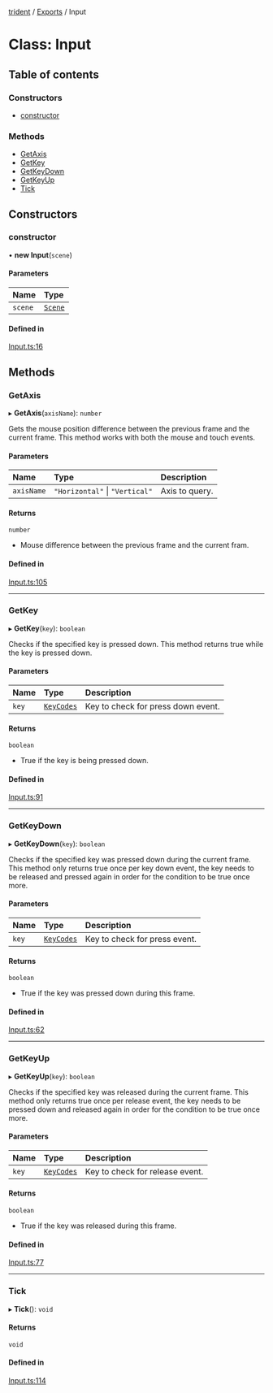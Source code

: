 [trident](../README.md) / [Exports](../modules.md) / Input

# Class: Input

## Table of contents

### Constructors

- [constructor](Input.md#constructor)

### Methods

- [GetAxis](Input.md#getaxis)
- [GetKey](Input.md#getkey)
- [GetKeyDown](Input.md#getkeydown)
- [GetKeyUp](Input.md#getkeyup)
- [Tick](Input.md#tick)

## Constructors

### constructor

• **new Input**(`scene`)

#### Parameters

| Name | Type |
| :------ | :------ |
| `scene` | [`Scene`](Scene.md) |

#### Defined in

[Input.ts:16](https://github.com/AIFanatic/Trident/blob/49a3665/src/Input.ts#L16)

## Methods

### GetAxis

▸ **GetAxis**(`axisName`): `number`

Gets the mouse position difference between the previous frame and the current frame.
This method works with both the mouse and touch events.

#### Parameters

| Name | Type | Description |
| :------ | :------ | :------ |
| `axisName` | ``"Horizontal"`` \| ``"Vertical"`` | Axis to query. |

#### Returns

`number`

- Mouse difference between the previous frame and the current fram.

#### Defined in

[Input.ts:105](https://github.com/AIFanatic/Trident/blob/49a3665/src/Input.ts#L105)

___

### GetKey

▸ **GetKey**(`key`): `boolean`

Checks if the specified key is pressed down.
This method returns true while the key is pressed down.

#### Parameters

| Name | Type | Description |
| :------ | :------ | :------ |
| `key` | [`KeyCodes`](../enums/KeyCodes.md) | Key to check for press down event. |

#### Returns

`boolean`

- True if the key is being pressed down.

#### Defined in

[Input.ts:91](https://github.com/AIFanatic/Trident/blob/49a3665/src/Input.ts#L91)

___

### GetKeyDown

▸ **GetKeyDown**(`key`): `boolean`

Checks if the specified key was pressed down during the current frame.
This method only returns true once per key down event, the key needs to be released
and pressed again in order for the condition to be true once more.

#### Parameters

| Name | Type | Description |
| :------ | :------ | :------ |
| `key` | [`KeyCodes`](../enums/KeyCodes.md) | Key to check for press event. |

#### Returns

`boolean`

- True if the key was pressed down during this frame.

#### Defined in

[Input.ts:62](https://github.com/AIFanatic/Trident/blob/49a3665/src/Input.ts#L62)

___

### GetKeyUp

▸ **GetKeyUp**(`key`): `boolean`

Checks if the specified key was released during the current frame.
This method only returns true once per release event, the key needs to be pressed down
and released again in order for the condition to be true once more.

#### Parameters

| Name | Type | Description |
| :------ | :------ | :------ |
| `key` | [`KeyCodes`](../enums/KeyCodes.md) | Key to check for release event. |

#### Returns

`boolean`

- True if the key was released during this frame.

#### Defined in

[Input.ts:77](https://github.com/AIFanatic/Trident/blob/49a3665/src/Input.ts#L77)

___

### Tick

▸ **Tick**(): `void`

#### Returns

`void`

#### Defined in

[Input.ts:114](https://github.com/AIFanatic/Trident/blob/49a3665/src/Input.ts#L114)

